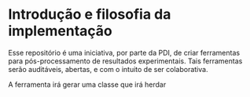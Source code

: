 # Introdução e filosofia da implementação

Esse repositório é uma iniciativa, por parte da PDI, de criar ferramentas para pós-processamento de resultados experimentais. Tais ferramentas serão auditáveis, abertas, e com o intuito de ser colaborativa.

A ferramenta irá gerar uma classe que irá herdar 
